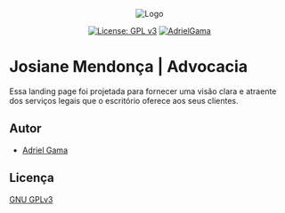 <center>

![Logo](https://i.imgur.com/dB0bbtp.png)

[![License: GPL v3](https://img.shields.io/badge/License-GPLv3-blue.svg)](https://www.gnu.org/licenses/gpl-3.0)
[![AdrielGama](https://img.shields.io/badge/Developer-adrielgama-green.svg)](http://www.adrielgama.dev/)

</center>

# Josiane Mendonça | Advocacia

Essa landing page foi projetada para fornecer uma visão clara e atraente dos serviços legais que o escritório oferece aos seus clientes.

## Autor

- [Adriel Gama](https://www.github.com/adrielgama)

## Licença

[GNU GPLv3](https://choosealicense.com/licenses/gpl-3.0/)
